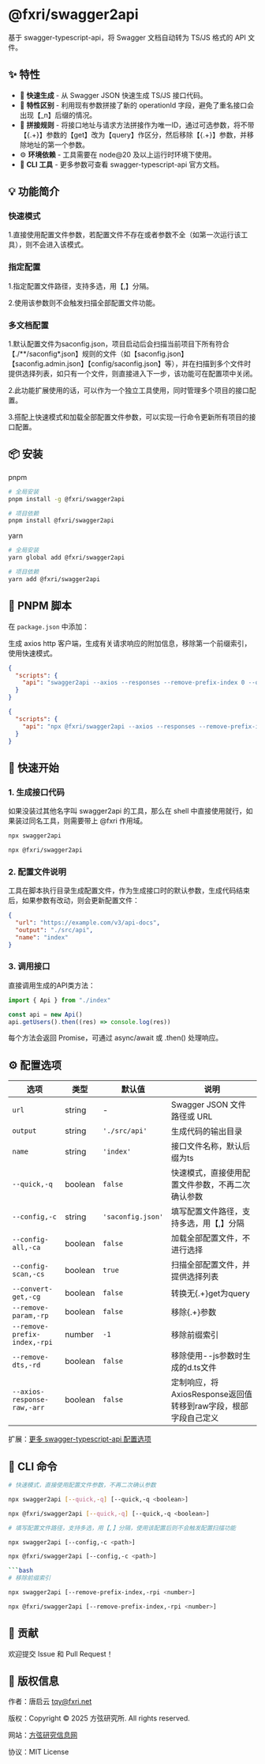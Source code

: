 # @fxri/swagger2api

基于 swagger-typescript-api，将 Swagger 文档自动转为 TS/JS 格式的 API 文件。

## ✨ 特性

- 🚀 **快速生成** - 从 Swagger JSON 快速生成 TS/JS 接口代码。
- 📁 **特性区别** - 利用现有参数拼接了新的 operationId 字段，避免了重名接口会出现【_n】后缀的情况。
- 📝 **拼接规则** - 将接口地址与请求方法拼接作为唯一ID，通过可选参数，将不带【{.+}】参数的【get】改为【query】作区分，然后移除【{.+}】参数，并移除地址的第一个参数。
- ⚙️ **环境依赖** - 工具需要在 node@20 及以上运行时环境下使用。
- 🔧 **CLI 工具** - 更多参数可查看 swagger-typescript-api 官方文档。

## 💡 功能简介

### 快速模式

1.直接使用配置文件参数，若配置文件不存在或者参数不全（如第一次运行该工具），则不会进入该模式。

### 指定配置

1.指定配置文件路径，支持多选，用【,】分隔。

2.使用该参数则不会触发扫描全部配置文件功能。

### 多文档配置

1.默认配置文件为saconfig.json，项目启动后会扫描当前项目下所有符合【./**/saconfig*.json】规则的文件（如【saconfig.json】【saconfig.admin.json】【config/saconfig.json】等），并在扫描到多个文件时提供选择列表，如只有一个文件，则直接进入下一步，该功能可在配置项中关闭。

2.此功能扩展使用的话，可以作为一个独立工具使用，同时管理多个项目的接口配置。

3.搭配上快速模式和加载全部配置文件参数，可以实现一行命令更新所有项目的接口配置。

## 📦 安装

pnpm

```bash
# 全局安装
pnpm install -g @fxri/swagger2api
```

```bash
# 项目依赖
pnpm install @fxri/swagger2api
```

yarn

```bash
# 全局安装
yarn global add @fxri/swagger2api
```

```bash
# 项目依赖
yarn add @fxri/swagger2api
```

## 📝 PNPM 脚本

在 `package.json` 中添加：

生成 axios http 客户端，生成有关请求响应的附加信息，移除第一个前缀索引，使用快速模式。

```json
{
  "scripts": {
    "api": "swagger2api --axios --responses --remove-prefix-index 0 --quick"
  }
}

{
  "scripts": {
    "api": "npx @fxri/swagger2api --axios --responses --remove-prefix-index 0 --quick"
  }
}
```

## 🚀 快速开始

### 1. 生成接口代码

如果没装过其他名字叫 swagger2api 的工具，那么在 shell 中直接使用就行，如果装过同名工具，则需要带上 @fxri 作用域。

```bash
npx swagger2api
```

```bash
npx @fxri/swagger2api
```

### 2. 配置文件说明

工具在脚本执行目录生成配置文件，作为生成接口时的默认参数，生成代码结束后，如果参数有改动，则会更新配置文件：

```json
{
  "url": "https://example.com/v3/api-docs",
  "output": "./src/api",
  "name": "index"
}
```

### 3. 调用接口

直接调用生成的API类方法：

```typescript
import { Api } from "./index"

const api = new Api()
api.getUsers().then((res) => console.log(res))
```

每个方法会返回 Promise，可通过 async/await 或 .then() 处理响应。

## ⚙️ 配置选项

| 选项 | 类型 | 默认值 | 说明 |
|------|------|--------|------|
| `url` | string | - | Swagger JSON 文件路径或 URL |
| `output` | string | `'./src/api'` | 生成代码的输出目录 |
| `name` | string | `'index'` | 接口文件名称，默认后缀为ts |
| `--quick,-q` | boolean | `false` | 快速模式，直接使用配置文件参数，不再二次确认参数 |
| `--config,-c` | string | `'saconfig.json'` | 填写配置文件路径，支持多选，用【,】分隔 |
| `--config-all,-ca` | boolean | `false` | 加载全部配置文件，不进行选择 |
| `--config-scan,-cs` | boolean | `true` | 扫描全部配置文件，并提供选择列表 |
| `--convert-get,-cg` | boolean | `false` | 转换无{.+}get为query |
| `--remove-param,-rp` | boolean | `false` | 移除{.+}参数 |
| `--remove-prefix-index,-rpi` | number | `-1` | 移除前缀索引 |
| `--remove-dts,-rd` | boolean | `false` | 移除使用--js参数时生成的d.ts文件 |
| `--axios-response-raw,-arr` | boolean | `false` | 定制响应，将AxiosResponse返回值转移到raw字段，根部字段自己定义 |

扩展：[更多 swagger-typescript-api 配置选项](https://fig.io/manual/swagger-typescript-api)

## 🔧 CLI 命令

```bash
# 快速模式，直接使用配置文件参数，不再二次确认参数

npx swagger2api [--quick,-q] [--quick,-q <boolean>]

npx @fxri/swagger2api [--quick,-q] [--quick,-q <boolean>]
```

```bash
# 填写配置文件路径，支持多选，用【,】分隔，使用该配置后则不会触发配置扫描功能

npx swagger2api [--config,-c <path>]

npx @fxri/swagger2api [--config,-c <path>]

```bash
# 移除前缀索引

npx swagger2api [--remove-prefix-index,-rpi <number>]

npx @fxri/swagger2api [--remove-prefix-index,-rpi <number>]
```

## 🤝 贡献

欢迎提交 Issue 和 Pull Request！

## 📄 版权信息

作者：唐启云 <tqy@fxri.net>

版权：Copyright © 2025 方弦研究所. All rights reserved.

网站：[方弦研究信息网](https://fxri.net:444/)

协议：MIT License